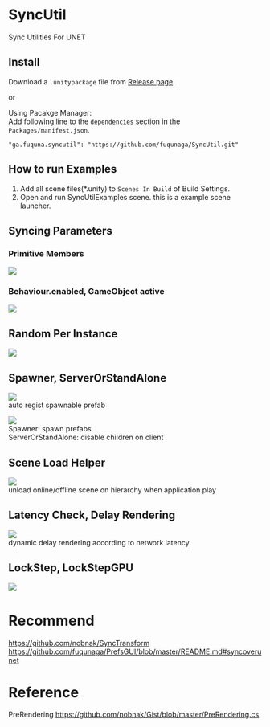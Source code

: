 # SyncUtil
Sync Utilities For UNET  
  

## Install
Download a `.unitypackage` file from [Release page](https://github.com/fuqunaga/SyncUtil/releases).

or

Using Pacakge Manager:  
Add following line to the `dependencies` section in the `Packages/manifest.json`.
```
"ga.fuquna.syncutil": "https://github.com/fuqunaga/SyncUtil.git"
```

## How to run Examples

1. Add all scene files(*.unity) to `Scenes In Build` of Build Settings.
1. Open and run SyncUtilExamples scene. this is a example scene launcher.

## Syncing Parameters

### Primitive Members
[![](http://img.youtube.com/vi/RoescKd70Fs/0.jpg)](https://www.youtube.com/watch?v=RoescKd70Fs)

### Behaviour.enabled, GameObject active
[![](http://img.youtube.com/vi/C39lSQUmYyY/0.jpg)](https://www.youtube.com/watch?v=C39lSQUmYyY)

## Random Per Instance
[![](http://img.youtube.com/vi/Jml_K5ipCZI/0.jpg)](https://www.youtube.com/watch?v=Jml_K5ipCZI)

## Spawner, ServerOrStandAlone
[![](http://img.youtube.com/vi/_fBlCKlia4A/0.jpg)](https://www.youtube.com/watch?v=_fBlCKlia4A)  
auto regist spawnable prefab  
  
[![](http://img.youtube.com/vi/2qMK0PuPIHY/0.jpg)](https://www.youtube.com/watch?v=2qMK0PuPIHY)  
Spawner: spawn prefabs  
ServerOrStandAlone: disable children on client  
  
## Scene Load Helper
[![](http://img.youtube.com/vi/RQmx5Dr5_MQ/0.jpg)](https://www.youtube.com/watch?v=RQmx5Dr5_MQ)  
unload online/offline scene on hierarchy when application play  

## Latency Check, Delay Rendering
[![](http://img.youtube.com/vi/WXi7Jfautpw/0.jpg)](https://www.youtube.com/watch?v=WXi7Jfautpw)  
dynamic delay rendering according to network latency 

## LockStep, LockStepGPU
[![](http://img.youtube.com/vi/NmddY56bRPk/0.jpg)](https://www.youtube.com/watch?v=NmddY56bRPk)  

# Recommend
https://github.com/nobnak/SyncTransform  
https://github.com/fuqunaga/PrefsGUI/blob/master/README.md#syncoverunet

# Reference
PreRendering
https://github.com/nobnak/Gist/blob/master/PreRendering.cs
